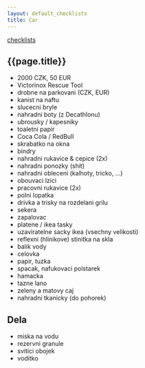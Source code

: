 ```yaml
---
layout: default_checklists
title: Car
---
```


[checklists](.)

## {{page.title}}

- 2000 CZK, 50 EUR
- Victorinox Rescue Tool
- drobne na parkovani (CZK, EUR)
- kanist na naftu
- slucecni bryle
- nahradni boty (z Decathlonu)
- ubrousky / kapesniky
- toaletni papir
- Coca Cola / RedBull
- skrabatko na okna
- bindry
- nahradni rukavice & cepice (2x)
- nahradni ponozky (shit)
- nahradni obleceni (kalhoty, tricko, ...)
- obouvaci lzici
- pracovni rukavice (2x)
- polni lopatka
- drivka a trisky na rozdelani grilu
- sekera
- zapalovac
- platene / ikea tasky
- uzaviratelne sacky ikea (vsechny velikosti)
- reflexni (hlinikove) stinitka na skla
- balik vody
- celovka
- papir, tuzka
- spacak, nafukovaci polstarek
- hamacka
- tazne lano
- zeleny a matovy caj
- nahradni tkanicky (do pohorek)

## Dela

- miska na vodu
- rezervni granule
- svitici obojek
- voditko
